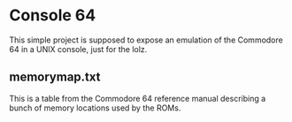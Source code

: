 Console 64
==========

This simple project is supposed to expose an emulation of the Commodore 64
in a UNIX console, just for the lolz.

memorymap.txt
-------------

This is a table from the Commodore 64 reference manual describing a bunch
of memory locations used by the ROMs.
